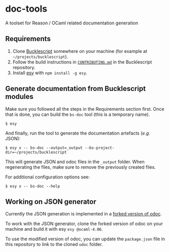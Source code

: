 # doc-tools

A toolset for Reason / OCaml related documentation generation


## Requirements

1. Clone [Bucklescript](https://github.com/BuckleScript/bucklescript) somewhere on your machine (for example at `~/projects/bucklescript`).
2. Follow the build instructions in [`CONTRIBUTING.md`](https://github.com/BuckleScript/bucklescript/blob/master/CONTRIBUTING.md) in the Bucklescript repository.
3. Install [esy](https://esy.sh) with `npm install -g esy`.


## Generate documentation from Bucklescript modules

Make sure you followed all the steps in the Requirements section first. Once that is done, you can build the `bs-doc` tool (this is a temporary name).

```
$ esy
```

And finally, run the tool to generate the documentation artefacts (_e.g._ JSON):

```
$ esy x -- bs-doc --output=_output --bs-project-dir=~/projects/bucklescript
```

This will generate JSON and odoc files in the `_output` folder. When regenerating the files, make sure to remove the previously created files.

For additional configuration options see:

```
$ esy x -- bs-doc --help
```


## Working on JSON generator

Currently the JSON generation is implemented in a [forked version of odoc](https://github.com/odis-labs/odoc).

To work with the JSON generator, clone the forked version of odoc on your machine and build it with esy `esy @ocaml-4.06`.

To use the modified version of odoc, you can update the `package.json` file in this repository to link to the cloned `odoc` folder.